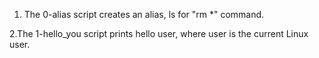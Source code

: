 1. The 0-alias script creates an alias, ls for "rm *" command.

2.The 1-hello_you script prints hello user, where user is the current Linux user.


